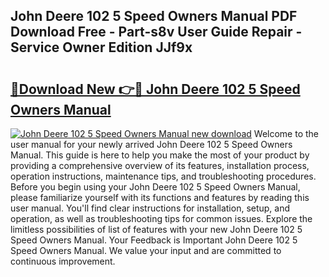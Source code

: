 ## John Deere 102 5 Speed Owners Manual PDF Download Free - Part-s8v User Guide Repair - Service Owner Edition JJf9x

# <h2><a href="http://bc9100.oget.top/?id=John+Deere+102+5+Speed+Owners+Manual">🔗Download New 👉🔴 John Deere 102 5 Speed Owners Manual</a></h2>

[![John Deere 102 5 Speed Owners Manual new download](https://i.imgur.com/5g1atiW.png)](http://bc9100.oget.top/?id=John+Deere+102+5+Speed+Owners+Manual)
Welcome to the user manual for your newly arrived John Deere 102 5 Speed Owners Manual. This guide is here to help you make the most of your product by providing a comprehensive overview of its features, installation process, operation instructions, maintenance tips, and troubleshooting procedures. Before you begin using your John Deere 102 5 Speed Owners Manual, please familiarize yourself with its functions and features by reading this user manual. You'll find clear instructions for installation, setup, and operation, as well as troubleshooting tips for common issues. Explore the limitless possibilities of list of features with your new John Deere 102 5 Speed Owners Manual. Your Feedback is Important John Deere 102 5 Speed Owners Manual. We value your input and are committed to continuous improvement.
